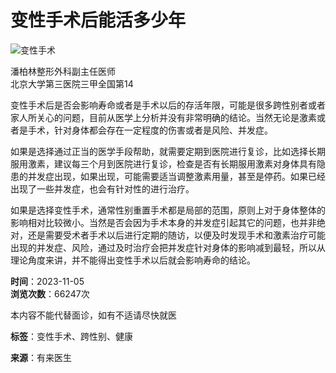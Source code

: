 # 变性手术后能活多少年

![变性手术](https://file.youlai.cn/cnkfile1/M00/28/60/o4YBAFsYzSOAQ7yAAAEZFxH5EZc25.jpeg?x-oss-process=image/resize,w_360,m_lfit)

潘柏林整形外科副主任医师  
北京大学第三医院三甲全国第14

变性手术后是否会影响寿命或者是手术以后的存活年限，可能是很多跨性别者或者家人所关心的问题，目前从医学上分析并没有非常明确的结论。当然无论是激素或者是手术，针对身体都会存在一定程度的伤害或者是风险、并发症。

如果是选择通过正当的医学手段帮助，就需要定期到医院进行复诊，比如选择长期服用激素，建议每三个月到医院进行复诊，检查是否有长期服用激素对身体具有隐患的并发症出现，如果出现，可能需要适当调整激素用量，甚至是停药。如果已经出现了一些并发症，也会有针对性的进行治疗。

如果是选择变性手术，通常性别重置手术都是局部的范围，原则上对于身体整体的影响相对比较微小。当然是否会因为手术本身的并发症引起其它的问题，也并非绝对，还是需要受术者手术以后进行定期的随访，以便及时发现手术和激素治疗可能出现的并发症、风险，通过及时治疗会把并发症针对身体的影响减到最轻，所以从理论角度来讲，并不能得出变性手术以后就会影响寿命的结论。

**时间**：2023-11-05  
**浏览次数**：66247次

本内容不能代替面诊，如有不适请尽快就医  

**标签**：变性手术、跨性别、健康

**来源**：有来医生